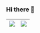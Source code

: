### Hi there 👋

<!--
**StephenSLI/StephenSLI** is a ✨ _special_ ✨ repository because its `README.md` (this file) appears on your GitHub profile.

Here are some ideas to get you started:

- 🔭 I’m currently working on ...
- 🌱 I’m currently learning ...
- 👯 I’m looking to collaborate on ...
- 🤔 I’m looking for help with ...
- 💬 Ask me about ...
- 📫 How to reach me: ...
- 😄 Pronouns: ...
- ⚡ Fun fact: ...
-->

|<img src="https://github-readme-stats.vercel.app/api?username=stephensli&hide=jupyter%20notebook&count_private=true&include_all_commits=true&theme=" /></a> | <a href="https://github.com/stephensli"><img src="https://github-readme-stats.vercel.app/api/top-langs/?username=stephensli&layout=compact&hide=jupyter%20notebook&count_private=true&include_all_commits=true&langs_count=8&theme=" /></a> |
| ------------- | ------------- |
